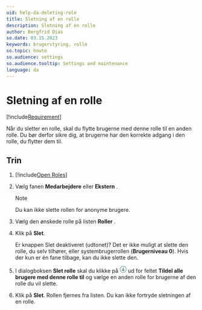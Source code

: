 ```yaml
---
uid: help-da-deleting-role
title: Sletning af en rolle
description: Sletning af en rolle
author: Bergfrid Dias
so.date: 03.15.2023
keywords: brugerstyring, rolle
so.topic: howto
so.audience: settings
so.audience.tooltip: Settings and maintenance
language: da
---
```


# Sletning af en rolle

[!include[Requirement](../includes/note-anon-req.md)]

Når du sletter en rolle, skal du flytte brugerne med denne rolle til en anden rolle. Du bør derfor sikre dig, at brugerne har den korrekte adgang i den rolle, du flytter dem til.

## Trin

1. [!include[Open Roles](includes/open-roles.md)]

2. Vælg fanen **Medarbejdere** eller **Ekstern** .

    > [!NOTE]
    > Du kan ikke slette rollen for anonyme brugere.

3. Vælg den ønskede rolle på listen **Roller** .

4. Klik på **Slet**.

    Er knappen Slet deaktiveret (udtonet)? Det er ikke muligt at slette den rolle, du selv tilhører, eller systembrugerrollen (**Brugerniveau 0**). Hvis der kun er én fane tilbage, kan du ikke slette den.

5. I dialogboksen **Slet rolle** skal du klikke på ![ikonpilen][img3] ud for feltet **Tildel alle brugere med denne rolle til** og vælge en anden rolle for brugerne af den rolle du vil slette.

6. Klik på **Slet**. Rollen fjernes fra listen. Du kan ikke fortryde sletningen af en rolle.

<!-- Referenced links -->

<!-- Referenced images -->
[img3]: ../../../../../media/icons/arrow-down.png
